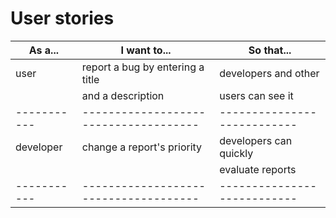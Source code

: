 # User stories

| As a...   | I want to...                        | So that...                |
|-----------|-------------------------------------|---------------------------|
| user      | report a bug by entering a title    | developers and other      |
|           | and a description                   | users can see it          |
|-----------|-------------------------------------|---------------------------|
| developer | change a report's priority          | developers can quickly    |
|           |                                     | evaluate reports          |
|-----------|-------------------------------------|---------------------------|
